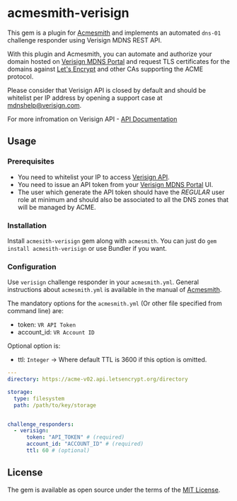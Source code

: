 # acmesmith-verisign

This gem is a plugin for [Acmesmith](https://github.com/sorah/acmesmith) and implements an automated `dns-01` challenge responder using Verisign MDNS REST API.

With this plugin and Acmesmith, you can automate and authorize your domain hosted on [Verisign MDNS Portal](https://mdns.verisign.com/mdns-web/login.xhtml) and request TLS certificates for the domains against [Let's Encrypt](https://letsencrypt.org/) and other CAs supporting the ACME protocol.

Please consider that Verisign API is closed by default and should be whitelist per IP address by opening a support case at mdnshelp@verisign.com.

For more infromation on Verisign API - [API Documentation](https://mdns.verisign.com/rest/rest-doc/index.html)

## Usage
### Prerequisites
- You need to whitelist your IP to access [Verisign API](https://mdns.verisign.com/mdns-web/api/v1/accounts/).
- You need to issue an API token from your [Verisign MDNS Portal](https://mdns.verisign.com/mdns-web/login.xhtml) UI.
- The user which generate the API token should have the *REGULAR* user role at minimum and should also be associated to all the DNS zones that will be managed by ACME.

### Installation
Install `acmesith-verisign` gem along with `acmesmith`. You can just do `gem install acmesith-verisign` or use Bundler if you want.

### Configuration
Use `verisign` challenge responder in your `acmesmith.yml`. General instructions about `acmesmith.yml` is available in the manual of [Acmesmith](https://github.com/sorah/acmesmith).

The mandatory options for the `acmesmith.yml` (Or other file specified from command line) are:
 - token: `VR API Token`
 - account_id: `VR Account ID`

 Optional option is:
  - ttl: `Integer` -> Where default TTL is 3600 if this option is omitted.

```yaml
---
directory: https://acme-v02.api.letsencrypt.org/directory

storage:
  type: filesystem
  path: /path/to/key/storage


challenge_responders:
  - verisign:
      token: "API_TOKEN" # (required)
      account_id: "ACCOUNT_ID" # (required)
      ttl: 60 # (optional)
```

## License

The gem is available as open source under the terms of the [MIT License](http://opensource.org/licenses/MIT).